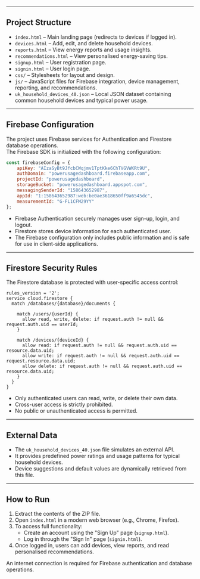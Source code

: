 
---

## Project Structure
- `index.html` – Main landing page (redirects to devices if logged in).
- `devices.html` – Add, edit, and delete household devices.
- `reports.html` – View energy reports and usage insights.
- `recommendations.html` – View personalised energy-saving tips.
- `signup.html` – User registration page.
- `signin.html` – User login page.
- `css/` – Stylesheets for layout and design.
- `js/` – JavaScript files for Firebase integration, device management, reporting, and recommendations.
- `uk_household_devices_40.json` – Local JSON dataset containing common household devices and typical power usage.

---

## Firebase Configuration
The project uses Firebase services for Authentication and Firestore database operations.  
The Firebase SDK is initialized with the following configuration:

```javascript
const firebaseConfig = {
    apiKey: "AIzaSyBt9JfcbCWqjmv1TptKke6ChTVGVWKRt9U",
    authDomain: "powerusagedashboard.firebaseapp.com",
    projectId: "powerusagedashboard",
    storageBucket: "powerusagedashboard.appspot.com",
    messagingSenderId: "158643652987",
    appId: "1:158643652987:web:be0ae3618650ff9a6545dc",
    measurementId: "G-FL1CFM29YY"
};
```

- Firebase Authentication securely manages user sign-up, login, and logout.
- Firestore stores device information for each authenticated user.
- The Firebase configuration only includes public information and is safe for use in client-side applications.

---

## Firestore Security Rules
The Firestore database is protected with user-specific access control:

```plaintext
rules_version = '2';
service cloud.firestore {
  match /databases/{database}/documents {

    match /users/{userId} {
      allow read, write, delete: if request.auth != null && request.auth.uid == userId;
    }

    match /devices/{deviceId} {
      allow read: if request.auth != null && request.auth.uid == resource.data.uid;
      allow write: if request.auth != null && request.auth.uid == request.resource.data.uid;
      allow delete: if request.auth != null && request.auth.uid == resource.data.uid;
    }
  }
}
```

- Only authenticated users can read, write, or delete their own data.
- Cross-user access is strictly prohibited.
- No public or unauthenticated access is permitted.

---

## External Data
- The `uk_household_devices_40.json` file simulates an external API.
- It provides predefined power ratings and usage patterns for typical household devices.
- Device suggestions and default values are dynamically retrieved from this file.

---



## How to Run
1. Extract the contents of the ZIP file.
2. Open `index.html` in a modern web browser (e.g., Chrome, Firefox).
3. To access full functionality:
   - Create an account using the "Sign Up" page (`signup.html`).
   - Log in through the "Sign In" page (`signin.html`).
4. Once logged in, users can add devices, view reports, and read personalised recommendations.

An internet connection is required for Firebase authentication and database operations.
